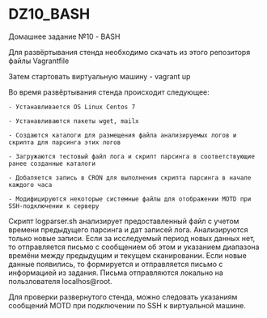 # DZ10_BASH
Домашнее задание №10 - BASH

Для развёртывания стенда необходимо скачать из этого репозиторя файлы Vagrantfile

Затем стартовать виртуальную машину - vagrant up

Во время развёртывания стенда происходит следующее:

    - Устанавливается OS Linux Centos 7
    
    - Устанавливаются пакеты wget, mailx
    
    - Создаются каталоги для размещения файла анализируемых логов и скрипта для парсинга этих логов
    
    - Загружаются тестовый файл лога и скрипт парсинга в соответствующие ранее созданные каталоги

    - Добаляется запись в CRON для выполнения скрипта парсинга в начале каждого часа
     
    - Модифицируются некоторые системные файлы для отображении MOTD при SSH-подключении к серверу

Скрипт logparser.sh анализирует предоставленный файл с учетом времени предыдущего парсинга и дат записей лога. Анализируются только новые записи. Если за исследуемый период новых данных нет, то отправляется письмо с сообщением об этом и указанием диапазона времёни между предыдущим и текущем сканировании. Если новые данные появились, то формируется и отправляется письмо с информацией из задания. Письма отправляются локально на пользлователя localhos@root.

Для проверки развернутого стенда, можно следовать указаниям сообщений MOTD при подключении по SSH к виртуальной машине.
